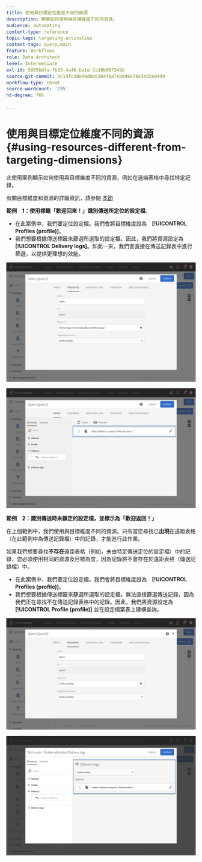 ```yaml
---
title: 使用與目標定位維度不同的資源
description: 瞭解如何使用與目標維度不同的資源。
audience: automating
content-type: reference
topic-tags: targeting-activities
context-tags: query,main
feature: Workflows
role: Data Architect
level: Intermediate
exl-id: 5805bdfa-fb33-4a46-ba1e-7a10b067349b
source-git-commit: 9c14fc3de60d8e0304f8a7ebd46e7be34d2e0499
workflow-type: tm+mt
source-wordcount: '295'
ht-degree: 76%

---
```


# 使用與目標定位維度不同的資源 {#using-resources-different-from-targeting-dimensions}

此使用案例顯示如何使用與目標維度不同的資源，例如在遠端表格中尋找特定記錄。

有關目標維度和資源的詳細資訊，請參閱 [本節](../../automating/using/query.md#targeting-dimensions-and-resources)

**範例　1：使用標籤「歡迎回來！」識別傳送所定位的設定檔**。

* 在此案例中，我們要定位設定檔。我們會將目標維度設為　**[!UICONTROL Profiles (profile)]**。
* 我們想要根據傳送標籤來篩選所選取的設定檔。因此，我們將資源設定為　**[!UICONTROL Delivery logs]**。如此一來，我們會直接在傳送記錄表中進行篩選，以提供更理想的效能。

![](assets/targeting_dimension6.png)

![](assets/targeting_dimension7.png)

**範例　2：識別傳送時未鎖定的設定檔，並標示為「歡迎返回！」**

在上個範例中，我們使用與目標維度不同的資源。只有當您尋找已&#x200B;**出現**&#x200B;在遠距表格（在此範例中為傳送記錄檔）中的記錄，才能進行此作業。

如果我們想要尋找&#x200B;**不存在**&#x200B;遠距表格（例如，未由特定傳送定位的設定檔）中的記錄，您必須使用相同的資源及目標為度，因為記錄將不會存在於遠距表格（傳送記錄檔）中。

* 在此案例中，我們要定位設定檔。我們會將目標維度設為　**[!UICONTROL Profiles (profile)]**。
* 我們想要根據傳送標籤來篩選所選取的設定檔。無法直接篩選傳送記錄，因為我們正在尋找不在傳送記錄表格中的記錄。因此，我們將資源設定為 **[!UICONTROL Profile (profile)]** 並在設定檔案表上建構查詢。

![](assets/targeting_dimension8.png)

![](assets/targeting_dimension9.png)
